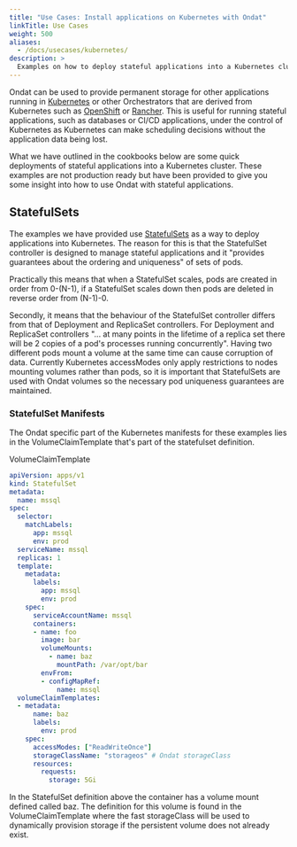 ```yaml
---
title: "Use Cases: Install applications on Kubernetes with Ondat"
linkTitle: Use Cases
weight: 500
aliases:
  - /docs/usecases/kubernetes/
description: >
  Examples on how to deploy stateful applications into a Kubernetes cluster using Ondat to persist data.
---
```


Ondat can be used to provide permanent storage for other applications
running in [Kubernetes](https://kubernetes.io) or other Orchestrators that are
derived from Kubernetes such as [OpenShift](https://openshift.com) or
[Rancher](https://rancher.com). This is useful for running stateful
applications, such as databases or CI/CD applications, under the control of
Kubernetes as Kubernetes can make scheduling decisions without the application
data being lost.

What we have outlined in the cookbooks below are some quick deployments of
stateful applications into a Kubernetes cluster. These examples are not
production ready but have been provided to give you some insight into how to
use Ondat with stateful applications.

## StatefulSets

The examples we have provided use
[StatefulSets](https://kubernetes.io/docs/concepts/workloads/controllers/statefulset/)
as a way to deploy applications into Kubernetes. The reason for this is that
the StatefulSet controller is designed to manage stateful applications and it
"provides guarantees about the ordering and uniqueness" of sets of pods.

Practically this means that when a StatefulSet scales, pods are created in
order from 0-(N-1), if a StatefulSet scales down then pods are deleted in
reverse order from (N-1)-0.

Secondly, it means that the behaviour of the StatefulSet controller differs
from that of Deployment and ReplicaSet controllers. For Deployment and
ReplicaSet controllers "... at many points in the lifetime of a replica set
there will be 2 copies of a pod's processes running concurrently". Having two
different pods mount a volume at the same time can cause corruption of data.
Currently Kubernetes accessModes only apply restrictions to nodes mounting
volumes rather than pods, so it is important that StatefulSets are used with
Ondat volumes so the necessary pod uniqueness guarantees are maintained.

### StatefulSet Manifests

The Ondat specific part of the Kubernetes manifests for these examples lies
in the VolumeClaimTemplate that's part of the statefulset definition. 

VolumeClaimTemplate 
```yaml
apiVersion: apps/v1
kind: StatefulSet
metadata:
  name: mssql
spec:
  selector:
    matchLabels:
      app: mssql
      env: prod
  serviceName: mssql
  replicas: 1
  template:
    metadata:
      labels:
        app: mssql
        env: prod
    spec:
      serviceAccountName: mssql
      containers:
      - name: foo
        image: bar
        volumeMounts:
          - name: baz
            mountPath: /var/opt/bar
        envFrom:
        - configMapRef:
            name: mssql
  volumeClaimTemplates:
  - metadata:
      name: baz
      labels:
        env: prod
    spec:
      accessModes: ["ReadWriteOnce"]
      storageClassName: "storageos" # Ondat storageClass 
      resources:
        requests:
          storage: 5Gi

```
In the StatefulSet definition above the container has a volume mount
defined called baz. The definition for this volume is found in the
VolumeClaimTemplate where the fast storageClass will be used to dynamically
provision storage if the persistent volume does not already exist.
